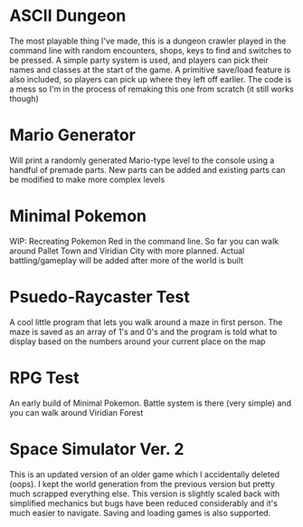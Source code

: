 # ASCII Dungeon
The most playable thing I've made, this is a dungeon crawler played in the command line with random encounters, shops, keys to find and switches to be pressed. A simple party system is used, and players can pick their names and classes at the start of the game. A primitive save/load feature is also included, so players can pick up where they left off earlier. The code is a mess so I'm in the process of remaking this one from scratch (it still works though)
# Mario Generator
Will print a randomly generated Mario-type level to the console using a handful of premade parts. New parts can be added and existing parts can be modified to make more complex levels
# Minimal Pokemon
WIP: Recreating Pokemon Red in the command line. So far you can walk around Pallet Town and Viridian City with more planned. Actual battling/gameplay will be added after more of the world is built
# Psuedo-Raycaster Test
A cool little program that lets you walk around a maze in first person. The maze is saved as an array of 1's and 0's and the program is told what to display based on the numbers around your current place on the map
# RPG Test
An early build of Minimal Pokemon. Battle system is there (very simple) and you can walk around Viridian Forest
# Space Simulator Ver. 2
This is an updated version of an older game which I accidentally deleted (oops). I kept the world generation from the previous version but pretty much scrapped everything else. This version is slightly scaled back with simplified mechanics but bugs have been reduced considerably and it's much easier to navigate. Saving and loading games is also supported.
